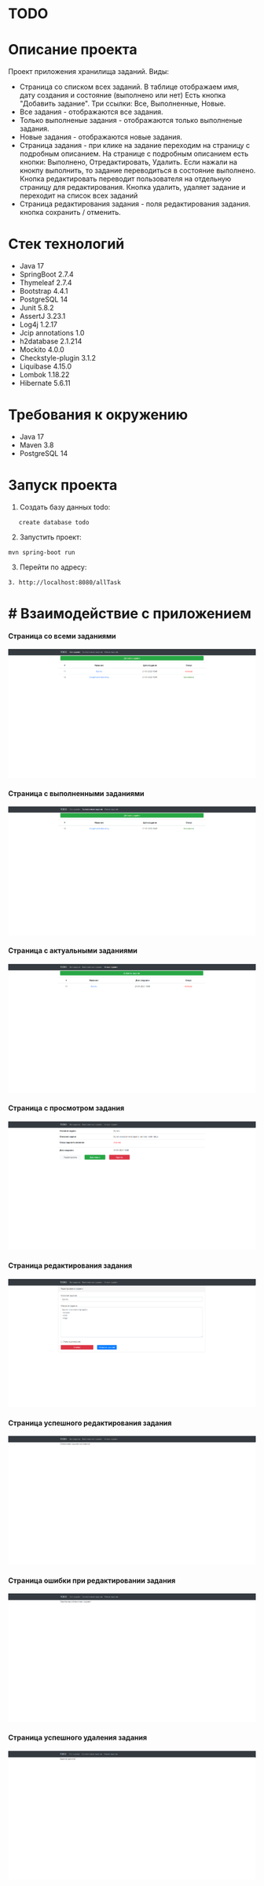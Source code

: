 # TODO

# Описание проекта
Проект приложения хранилища заданий.
Виды:
- Страница со списком всех заданий. В таблице отображаем имя, дату создания и состояние (выполнено или нет)
Есть кнопка "Добавить задание". Три ссылки: Все, Выполненные, Новые. 
- Все задания - отображаются все задания.
- Только выполненые задания - отображаются только выполненые задания.
- Новые задания - отображаются новые задания.
- Страница задания - при клике на задание переходим на страницу с подробным описанием. 
На странице с подробным описанием есть кнопки: Выполнено, Отредактировать, Удалить.
Если нажали на кнокпу выполнить, то задание переводиться в состояние выполнено.
Кнопка редактировать переводит пользователя на отдельную страницу для редактирования.
Кнопка удалить, удаляет задание и переходит на список всех заданий
- Страница редактирования задания - поля редактирования задания. кнопка сохранить / отменить.

# Стек технологий
- Java 17
- SpringBoot 2.7.4
- Thymeleaf 2.7.4
- Bootstrap 4.4.1
- PostgreSQL 14
- Junit 5.8.2
- AssertJ 3.23.1
- Log4j 1.2.17
- Jcip annotations 1.0
- h2database 2.1.214
- Mockito 4.0.0
- Checkstyle-plugin 3.1.2
- Liquibase 4.15.0
- Lombok 1.18.22
- Hibernate 5.6.11

# Требования к окружению
- Java 17
- Maven 3.8
- PostgreSQL 14

# Запуск проекта
1. Создать базу данных todo:
```shell
   create database todo
```
2. Запустить проект:
```shell
mvn spring-boot run
```
3. Перейти по адресу:
```shell
3. http://localhost:8080/allTask
```

# # Взаимодействие с приложением
#### Страница со всеми заданиями
![](img/allTask.png)
#### Страница с выполненными заданиями
![](img/doneSuccessTask.png)
#### Страница с актуальными заданиями
![](img/doneFalseTask.png)
#### Страница с просмотром задания
![](img/viewTask.png)
#### Страница редактирования задания
![](img/updateTask.png)
#### Страница успешного редактирования задания
![](img/updateTaskSuccess.png)
#### Страница ошибки при редактировании задания
![](img/updateTaskFail.png)
#### Страница успешного удаления задания
![](img/deleteTaskSuccess.png)